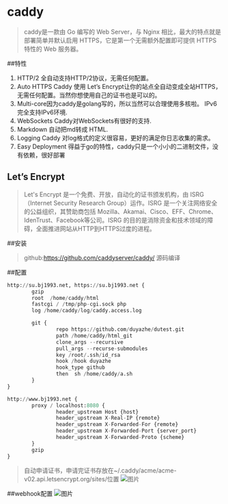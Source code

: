 # caddy
> caddy是一款由 Go 编写的 Web Server，与 Nginx 相比，最大的特点就是部署简单并默认启用 HTTPS，它是第一个无需额外配置即可提供 HTTPS 特性的 Web 服务器。

##特性

 1. HTTP/2 全自动支持HTTP/2协议，无需任何配置。 
 2. Auto HTTPS Caddy 使用 Let’s Encrypt让你的站点全自动变成全站HTTPS，无需任何配置。当然你想使用自己的证书也是可以的。 
 3. Multi-core因为caddy是golang写的，所以当然可以合理使用多核啦。 IPv6 完全支持IPv6环境. 
 4. WebSockets Caddy对WebSockets有很好的支持. 
 5. Markdown 自动把md转成 HTML.
 6. Logging Caddy 对log格式的定义很容易，更好的满足你日志收集的需求。 
 7. Easy Deployment 得益于go的特性，caddy只是一个小小的二进制文件，没有依赖，很好部署

## Let’s Encrypt
>Let's Encrypt 是一个免费、开放，自动化的证书颁发机构，由 ISRG（Internet Security Research Group）运作。ISRG 是一个关注网络安全的公益组织，其赞助商包括 Mozilla、Akamai、Cisco、EFF、Chrome、IdenTrust、Facebook等公司。ISRG 的目的是消除资金和技术领域的障碍，全面推进网站从HTTP到HTTPS过度的进程。

##安装
> github:https://github.com/caddyserver/caddy/
> 源码编译

##配置
```python { .theme-legacy }
http://su.bj1993.net, https://su.bj1993.net {
        gzip
        root  /home/caddy/html
        fastcgi / /tmp/php-cgi.sock php
        log /home/caddy/log/caddy.access.log

        git {
                repo https://github.com/duyazhe/dutest.git
                path /home/caddy/html_git
                clone_args --recursive
                pull_args --recurse-submodules
                key /root/.ssh/id_rsa
                hook /hook duyazhe
                hook_type github
                then  sh /home/caddy/a.sh
        }
}

http://www.bj1993.net {
        proxy / localhost:8080 {
                header_upstream Host {host}
                header_upstream X-Real-IP {remote}
                header_upstream X-Forwarded-For {remote}
                header_upstream X-Forwarded-Port {server_port}
                header_upstream X-Forwarded-Proto {scheme}
        }
        gzip
}
```
> 自动申请证书，申请完证书存放在~/.caddy/acme/acme-v02.api.letsencrypt.org/sites/位置
![图片](https://agroup-bos.cdn.bcebos.com/eefc8a45f543bd66dd58a5130d01444262fe9cc0)

##webhook配置
![图片](https://agroup-bos.cdn.bcebos.com/7ff7cafb956392385af3544e606afa7c8107bfd8)

